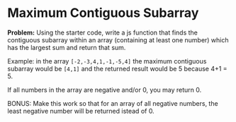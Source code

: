 # Maximum Contiguous Subarray

**Problem:** Using the starter code, write a js function that finds the contiguous subarray within an array (containing at least one number) which has the largest sum and return that sum.

Example: in the array `[-2,-3,4,1,-1,-5,4]` the maximum contiguous subarray would be `[4,1]` and the returned result would be 5 because 4+1 = 5.

If all numbers in the array are negative and/or 0, you may return 0.


BONUS: Make this work so that for an array of all negative numbers, the least negative number will be returned istead of 0.

